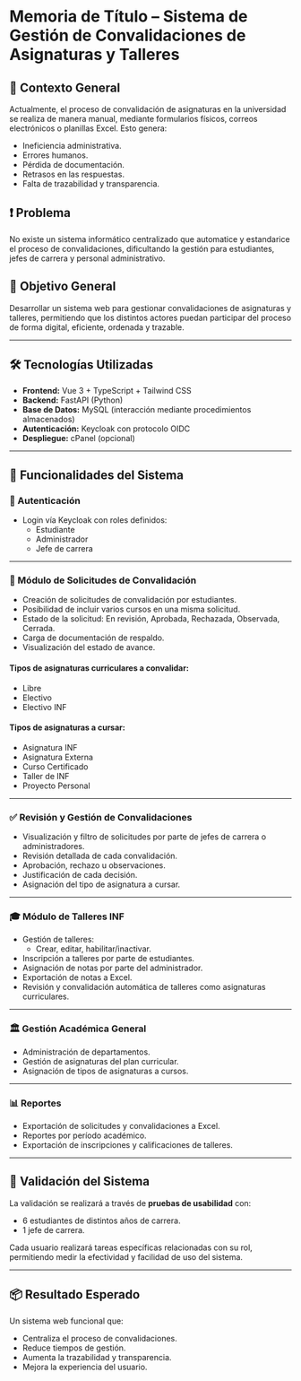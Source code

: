 # Memoria de Título – Sistema de Gestión de Convalidaciones de Asignaturas y Talleres

## 🧠 Contexto General

Actualmente, el proceso de convalidación de asignaturas en la universidad se realiza de manera manual, mediante formularios físicos, correos electrónicos o planillas Excel. Esto genera:

- Ineficiencia administrativa.
- Errores humanos.
- Pérdida de documentación.
- Retrasos en las respuestas.
- Falta de trazabilidad y transparencia.

## ❗ Problema

No existe un sistema informático centralizado que automatice y estandarice el proceso de convalidaciones, dificultando la gestión para estudiantes, jefes de carrera y personal administrativo.

## 🎯 Objetivo General

Desarrollar un sistema web para gestionar convalidaciones de asignaturas y talleres, permitiendo que los distintos actores puedan participar del proceso de forma digital, eficiente, ordenada y trazable.

---

## 🛠️ Tecnologías Utilizadas

- **Frontend:** Vue 3 + TypeScript + Tailwind CSS
- **Backend:** FastAPI (Python)
- **Base de Datos:** MySQL (interacción mediante procedimientos almacenados)
- **Autenticación:** Keycloak con protocolo OIDC
- **Despliegue:** cPanel (opcional)

---

## 🔧 Funcionalidades del Sistema

### 👤 Autenticación

- Login vía Keycloak con roles definidos:
  - Estudiante
  - Administrador
  - Jefe de carrera

---

### 📄 Módulo de Solicitudes de Convalidación

- Creación de solicitudes de convalidación por estudiantes.
- Posibilidad de incluir varios cursos en una misma solicitud.
- Estado de la solicitud: En revisión, Aprobada, Rechazada, Observada, Cerrada.
- Carga de documentación de respaldo.
- Visualización del estado de avance.

#### Tipos de asignaturas curriculares a convalidar:
- Libre
- Electivo
- Electivo INF

#### Tipos de asignaturas a cursar:
- Asignatura INF
- Asignatura Externa
- Curso Certificado
- Taller de INF
- Proyecto Personal

---

### ✅ Revisión y Gestión de Convalidaciones

- Visualización y filtro de solicitudes por parte de jefes de carrera o administradores.
- Revisión detallada de cada convalidación.
- Aprobación, rechazo u observaciones.
- Justificación de cada decisión.
- Asignación del tipo de asignatura a cursar.

---

### 🎓 Módulo de Talleres INF

- Gestión de talleres:
  - Crear, editar, habilitar/inactivar.
- Inscripción a talleres por parte de estudiantes.
- Asignación de notas por parte del administrador.
- Exportación de notas a Excel.
- Revisión y convalidación automática de talleres como asignaturas curriculares.

---

### 🏛️ Gestión Académica General

- Administración de departamentos.
- Gestión de asignaturas del plan curricular.
- Asignación de tipos de asignaturas a cursos.

---

### 📊 Reportes

- Exportación de solicitudes y convalidaciones a Excel.
- Reportes por período académico.
- Exportación de inscripciones y calificaciones de talleres.

---

## 🧪 Validación del Sistema

La validación se realizará a través de **pruebas de usabilidad** con:

- 6 estudiantes de distintos años de carrera.
- 1 jefe de carrera.

Cada usuario realizará tareas específicas relacionadas con su rol, permitiendo medir la efectividad y facilidad de uso del sistema.

---

## 📦 Resultado Esperado

Un sistema web funcional que:
- Centraliza el proceso de convalidaciones.
- Reduce tiempos de gestión.
- Aumenta la trazabilidad y transparencia.
- Mejora la experiencia del usuario.
